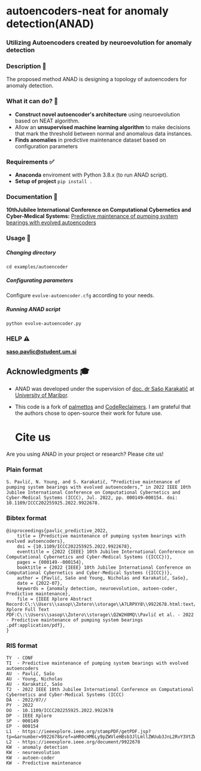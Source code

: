 # autoencoders-neat  for  anomaly  detection(ANAD)

### Utilizing Autoencoders created by neuroevolution for anomaly detection

### Description 📝

The proposed method ANAD is designing a topology of autoencoders for anomaly detection.

### What it can do? 👀

* **Construct novel autoencoder's architecture** using neuroevolution based on NEAT algorithm.
* Allow an **unsupervised machine learning algorithm** to make decisions that mark the threshold between normal and
  anomalous data instances.
* **Finds anomalies** in predictive maintenance dataset based on configuration parameters

### Requirements ✅

* **Anaconda** enviroment with Python 3.8.x (to run ANAD script).
* **Setup of project** `pip install .`

### Documentation 📘

**10thJubilee International Conference on Computational Cybernetics and Cyber-Medical Systems:**
[Predictive maintenance of pumping system bearings with evolved autoencoders](https://www.sasopavlic.com/publication/predictive-maintenance-of-pumping-system-bearings-with-evolved-autoencoders/)

### Usage 🔨

##### Changing directory

`cd examples/autoencoder`

##### Configurating parameters

Configure `evolve-autoencoder.cfg` according to your needs.

##### Running ANAD script

`python evolve-autoencoder.py`

### HELP ⚠️

**saso.pavlic@student.um.si**

## Acknowledgments 🎓

* ANAD was developed under the supervision
  of [doc. dr Sašo Karakatič](https://ii.feri.um.si/en/person/saso-karakatic-2/)
  at [University of Maribor](https://www.um.si/en/home-page/).

* This code is a fork of [palmettos](https://github.com/palmettos/autoencoders-neat)
  and [CodeReclaimers](https://github.com/CodeReclaimers/neat-python). I am grateful that the authors chose to
  open-source their work for future use.
  
  # Cite us
Are you using ANAD in your project or research? Please cite us!
### Plain format
```
S. Pavlič, N. Young, and S. Karakatič, “Predictive maintenance of pumping system bearings with evolved autoencoders,” in 2022 IEEE 10th Jubilee International Conference on Computational Cybernetics and Cyber-Medical Systems (ICCC), Jul. 2022, pp. 000149–000154. doi: 10.1109/ICCC202255925.2022.9922678.
```
### Bibtex format
```
@inproceedings{pavlic_predictive_2022,
	title = {Predictive maintenance of pumping system bearings with evolved autoencoders},
	doi = {10.1109/ICCC202255925.2022.9922678},
	eventtitle = {2022 {IEEE} 10th Jubilee International Conference on Computational Cybernetics and Cyber-Medical Systems ({ICCC})},
	pages = {000149--000154},
	booktitle = {2022 {IEEE} 10th Jubilee International Conference on Computational Cybernetics and Cyber-Medical Systems ({ICCC})},
	author = {Pavlič, Sašo and Young, Nicholas and Karakatič, Sašo},
	date = {2022-07},
	keywords = {anomaly detection, neuroevolution, autoen-coder, Predictive maintenance},
	file = {IEEE Xplore Abstract Record:C\:\\Users\\sasop\\Zotero\\storage\\A7LRPXY8\\9922678.html:text/html;IEEE Xplore Full Text PDF:C\:\\Users\\sasop\\Zotero\\storage\\Q2W2H8MQ\\Pavlič et al. - 2022 - Predictive maintenance of pumping system bearings .pdf:application/pdf},
}
```
### RIS format
```
TY  - CONF
TI  - Predictive maintenance of pumping system bearings with evolved autoencoders
AU  - Pavlič, Sašo
AU  - Young, Nicholas
AU  - Karakatič, Sašo
T2  - 2022 IEEE 10th Jubilee International Conference on Computational Cybernetics and Cyber-Medical Systems (ICCC)
DA  - 2022/07//
PY  - 2022
DO  - 10.1109/ICCC202255925.2022.9922678
DP  - IEEE Xplore
SP  - 000149
EP  - 000154
L1  - https://ieeexplore.ieee.org/stampPDF/getPDF.jsp?tp=&arnumber=9922678&ref=aHR0cHM6Ly9pZWVleHBsb3JlLmllZWUub3JnL2RvY3VtZW50Lzk5MjI2Nzg=
L2  - https://ieeexplore.ieee.org/document/9922678
KW  - anomaly detection
KW  - neuroevolution
KW  - autoen-coder
KW  - Predictive maintenance
```

